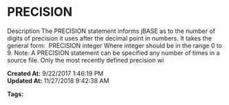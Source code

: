 # PRECISION

Description The PRECISION statement informs jBASE as to the number of digits of precision it uses after the decimal point in numbers. It takes the general form:  PRECISION integer Where integer should be in the range 0 to 9. Note: A PRECISION statement can be specified any number of times in a source file. Only the most recently defined precision wi  

**Created At:** 9/22/2017 1:46:19 PM  
**Updated At:** 11/27/2018 9:42:38 AM  

**Tags:**
<badge text='mathematical operations' vertical='middle' />
